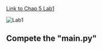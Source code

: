 
[Link to Chap 5 Lab1](https://docs.google.com/presentation/d/1r3h2R9JwK9HK_U2Ia-zncL0BSjHV6Giu6ugNJ6yZpgc/edit#slide=id.g11d7236d656_0_107)

![Lab1](https://awesomescreenshot.s3.amazonaws.com/image/1352303/33458058-c9659fd240ceeed59c11d78709b584e2.png?X-Amz-Algorithm=AWS4-HMAC-SHA256&X-Amz-Credential=AKIAJSCJQ2NM3XLFPVKA%2F20221017%2Fus-east-1%2Fs3%2Faws4_request&X-Amz-Date=20221017T014129Z&X-Amz-Expires=28800&X-Amz-SignedHeaders=host&X-Amz-Signature=7ef7cfaa83601c394d370a489309e3c35a2dd4a682d98085b3809ae16c4c9f4a)

## Compete the "main.py"


